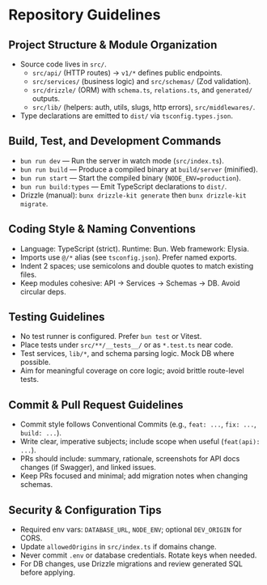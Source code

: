 # Repository Guidelines

## Project Structure & Module Organization
- Source code lives in `src/`.
  - `src/api/` (HTTP routes) → `v1/*` defines public endpoints.
  - `src/services/` (business logic) and `src/schemas/` (Zod validation).
  - `src/drizzle/` (ORM) with `schema.ts`, `relations.ts`, and `generated/` outputs.
  - `src/lib/` (helpers: auth, utils, slugs, http errors), `src/middlewares/`.
- Type declarations are emitted to `dist/` via `tsconfig.types.json`.

## Build, Test, and Development Commands
- `bun run dev` — Run the server in watch mode (`src/index.ts`).
- `bun run build` — Produce a compiled binary at `build/server` (minified).
- `bun run start` — Start the compiled binary (`NODE_ENV=production`).
- `bun run build:types` — Emit TypeScript declarations to `dist/`.
- Drizzle (manual): `bunx drizzle-kit generate` then `bunx drizzle-kit migrate`.

## Coding Style & Naming Conventions
- Language: TypeScript (strict). Runtime: Bun. Web framework: Elysia.
- Imports use `@/*` alias (see `tsconfig.json`). Prefer named exports.
- Indent 2 spaces; use semicolons and double quotes to match existing files.
- Keep modules cohesive: API → Services → Schemas → DB. Avoid circular deps.

## Testing Guidelines
- No test runner is configured. Prefer `bun test` or Vitest.
- Place tests under `src/**/__tests__/` or as `*.test.ts` near code.
- Test services, `lib/*`, and schema parsing logic. Mock DB where possible.
- Aim for meaningful coverage on core logic; avoid brittle route-level tests.

## Commit & Pull Request Guidelines
- Commit style follows Conventional Commits (e.g., `feat: ...`, `fix: ...`, `build: ...`).
- Write clear, imperative subjects; include scope when useful (`feat(api): ...`).
- PRs should include: summary, rationale, screenshots for API docs changes (if Swagger), and linked issues.
- Keep PRs focused and minimal; add migration notes when changing schemas.

## Security & Configuration Tips
- Required env vars: `DATABASE_URL`, `NODE_ENV`; optional `DEV_ORIGIN` for CORS.
- Update `allowedOrigins` in `src/index.ts` if domains change.
- Never commit `.env` or database credentials. Rotate keys when needed.
- For DB changes, use Drizzle migrations and review generated SQL before applying.

